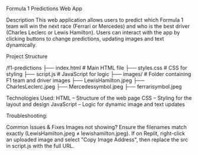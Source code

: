 Formula 1 Predictions Web App

Description
This web application allows users to predict which Formula 1 team will win the next race (Ferrari or Mercedes) and who is the best driver (Charles Leclerc or Lewis Hamilton). Users can interact with the app by clicking buttons to change predictions, updating images and text dynamically.



Project Structure

/f1-predictions
  ├── index.html        # Main HTML file
  ├── styles.css        # CSS for styling
  ├── script.js         # JavaScript for logic
  ├── images/           # Folder containing F1 team and driver images
      ├── LewisHamilton.jpeg
      ├── CharlesLeclerc.jpeg
      ├── Mercedessymbol.jpeg
      ├── ferrarisymbol.jpeg

Technologies Used:
HTML – Structure of the web page
CSS – Styling for the layout and design
JavaScript – Logic for dynamic image and text updates

Troubleshooting:

Common Issues & Fixes
Images not showing?
Ensure the filenames match exactly (LewisHamilton.jpeg ≠ lewishamilton.jpeg).
If on Replit, right-click an uploaded image and select "Copy Image Address", then replace the src in script.js with the full URL.


